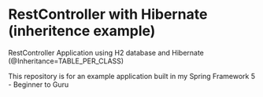 # RestController with Hibernate (inheritence example)
RestController Application using H2 database and Hibernate (@Inheritance=TABLE_PER_CLASS)

This repository is for an example application built in my Spring Framework 5 - Beginner to Guru
